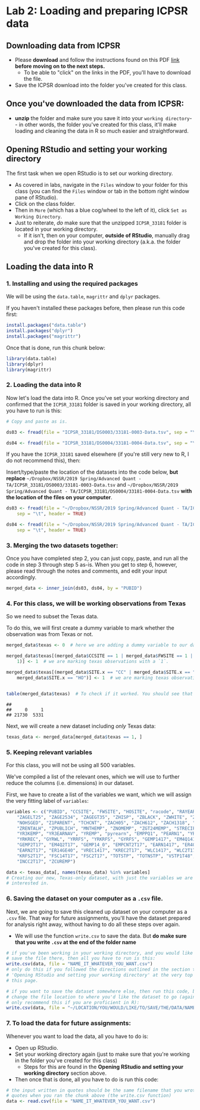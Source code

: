 Lab 2: Loading and preparing ICPSR data
================

Downloading data from ICPSR
---------------------------

-   Please **download** and follow the instructions found on this PDF [link](downloading-ICPSR-data.pdf) **before moving on to the next steps.**
    -   To be able to "click" on the links in the PDF, you'll have to download the file.
-   Save the ICPSR download into the folder you've created for this class.

Once you've downloaded the data from ICPSR:
-------------------------------------------

-   **unzip** the folder and make sure you save it into your `working directory`-- in other words, the folder you've created for this class, it'll make loading and cleaning the data in R so much easier and straightforward.

Opening RStudio and setting your working directory
--------------------------------------------------

The first task when we open RStudio is to set our working directory.

-   As covered in labs, navigate in the `Files` window to your folder for this class (you can find the `Files` window or tab in the bottom right window pane of RStudio).
-   Click on the class folder.
-   Then in `More` (which has a blue cog/wheel to the left of it), click `Set as Working Directory`.
-   Just to reiterate, *do* make sure that the unzipped `ICPSR_33181` folder is located in your working directory.
    -   If it isn't, then on your computer, **outside of RStudio**, manually drag and drop the folder into your working directory (a.k.a. the folder you've created for this class).

Loading the data into R
-----------------------

### 1. Installing and using the required packages

We will be using the `data.table`, `magrittr` and `dplyr` packages.

If you haven't installed these packages before, then please run this code first:

``` r
install.packages("data.table")
install.packages("dplyr")
install.packages("magrittr")
```

Once that is done, run this chunk below:

``` r
library(data.table)
library(dplyr)
library(magrittr)
```

### 2. Loading the data into R

Now let's load the data into R. Once you've set your working directory and confirmed that the `ICPSR_33181` folder is saved in your working directory, all you have to run is this:

``` r
# Copy and paste as is.

ds03 <- fread(file = "ICPSR_33181/DS0003/33181-0003-Data.tsv", sep = "\t", header = TRUE)

ds04 <- fread(file = "ICPSR_33181/DS0004/33181-0004-Data.tsv", sep = "\t", header = TRUE)
```

If you have the `ICPSR_33181` saved elsewhere (if you're still very new to R, I do not recommend this), then:

Insert/type/paste the location of the datasets into the code below, **but replace** `~/Dropbox/NSSR/2019 Spring/Advanced Quant - TA/ICPSR_33181/DS0003/33181-0003-Data.tsv` and `~/Dropbox/NSSR/2019 Spring/Advanced Quant - TA/ICPSR_33181/DS0004/33181-0004-Data.tsv` **with the location of the files on your computer**.

``` r
ds03 <- fread(file = "~/Dropbox/NSSR/2019 Spring/Advanced Quant - TA/ICPSR_33181/DS0003/33181-0003-Data.tsv", 
    sep = "\t", header = TRUE)

ds04 <- fread(file = "~/Dropbox/NSSR/2019 Spring/Advanced Quant - TA/ICPSR_33181/DS0004/33181-0004-Data.tsv", 
    sep = "\t", header = TRUE)
```

### 3. Merging the two datasets together:

Once you have completed step 2, you can just copy, paste, and run all the code in step 3 through step 5 as-is. When you get to step 6, however, please read through the notes and comments, and edit your input accordingly.

``` r
merged_data <- inner_join(ds03, ds04, by = "PUBID")
```

### 4. For this class, we will be working observations from Texas

So we need to subset the Texas data.

To do this, we will first create a dummy variable to mark whether the observation was from Texas or not.

``` r
merged_data$texas <- 0  # here we are adding a dummy variable to our dataset, labeled `texas`.  

merged_data$texas[(merged_data$CCSITE == 1 | merged_data$FWSITE == 1 | merged_data$HOSITE == 
    1)] <- 1  # we are marking texas observations with a `1`.  

merged_data$texas[(merged_data$SITE.x == "CC" | merged_data$SITE.x == "FW" | 
    merged_data$SITE.x == "HO")] <- 1  # we are marking texas observations with a `1`.  


table(merged_data$texas)  # To check if it worked. You should see that 5331 observations (or rows) were based in Texas.  
```

    ## 
    ##     0     1 
    ## 21730  5331

Next, we will create a new dataset including *only* Texas data:

``` r
texas_data <- merged_data[merged_data$texas == 1, ]
```

### 5. Keeping relevant variables

For this class, you will not be using all 500 variables.

We've compiled a list of the relevant ones, which we will use to further reduce the columns (i.e. dimensions) in our dataset.

First, we have to create a list of the variables we want, which we will assign the very fitting label of `variables`:

``` r
variables <- c("PUBID", "CCSITE", "FWSITE", "HOSITE", "racode", "RAYEAR", "ZFEMALE", 
    "ZAGELT25", "ZAGE2534", "ZAGEGT35", "ZHISP", "ZBLACK", "ZWHITE", "ZOTHETH", 
    "NOHSGED", "Z1PARENT", "TCHCNT", "ZACH05", "ZACH612", "ZACH1318", "ZYNG05", 
    "ZRENTALH", "ZPUBLICH", "MNTHEMP", "ZNOMEMP", "ZGT24MEMP", "STRECIP", "LTRECIP", 
    "YR3KEMP", "YR3EARNAV", "YREMP", "pyrearn", "EMPPQ1", "PEARN1", "YRREC", 
    "YRKREC", "GYRWL", "YRRFS", "YRKRFS", "GYRFS", "GEMP1417", "EM4Q1417", "KEMP2T17", 
    "GEMP2T17", "EM4Q2T17", "GEMP14_0", "EMPCNT2T17", "EARN1417", "ER4GE10K", 
    "EARN2T17", "ER14GE40", "VREC1417", "KREC2T17", "WLC1417", "WLC2T17", "VRFS1417", 
    "KRFS2T17", "FSC14T17", "FSC2T17", "TOTSTP", "TOTNSTP", "VSTP1T48", "INCC1417", 
    "INCC2T17", "ZCUREMP")
```

``` r
data <- texas_data[, names(texas_data) %in% variables]
# Creating our new, Texas-only dataset, with just the variables we are
# interested in.
```

### 6. Saving the dataset on your computer as a `.csv` file.

Next, we are going to save this cleaned up dataset on your computer as a `.csv` file. That way for future assignments, you'll have the dataset prepared for analysis right away, without having to do all these steps over again.

-   We will use the function `write.csv` to save the data. But **do make sure that you write `.csv` at the end of the folder name**

``` r
# if you've been working in your working directory, and you would like to
# save the file there, then all you have to run is this:
write.csv(data, file = "NAME_IT_WHATEVER_YOU_WANT.csv")
# only do this if you followed the directions outlined in the section titled
# 'Opening RStudio and setting your working directory' at the very top of
# this page.

# if you want to save the dataset somewhere else, then run this code, but
# change the file location to where you'd like the dataset to go (again, I
# only recommend this if you are proficient in R):
write.csv(data, file = "~/LOCATION/YOU/WOULD/LIKE/TO/SAVE/THE/DATA/NAME_IT_WHATEVER_YOU_WANT.csv")
```

### 7. To load the data for future assignments:

Whenever you want to load the data, all you have to do is:

-   Open up RStudio.
-   Set your working directory again (just to make sure that you're working in the folder you've created for this class)
    -   Steps for this are found in the **Opening RStudio and setting your working directory** section above.
-   Then once that is done, all you have to do is run this code:

``` r
# the input written in quotes should be the same filename that you wrote in
# quotes when you ran the chunk above (the write.csv function)
data <- read.csv(file = "NAME_IT_WHATEVER_YOU_WANT.csv")
```
